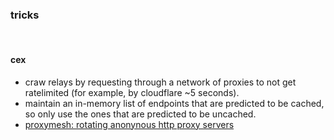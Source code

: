 ### tricks

<br>

#### cex

* craw relays by requesting through a network of proxies to not get ratelimited (for example, by cloudflare ~5 seconds).
* maintain an in-memory list of endpoints that are predicted to be cached, so only use the ones that are predicted to be uncached.
* [proxymesh: rotating anonynous http proxy servers](https://proxymesh.com/)

<br>
